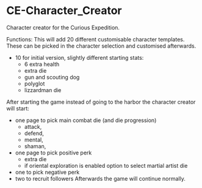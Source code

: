 # CE-Character_Creator
Character creator for the Curious Expedition.


Functions:
This will add 20 different customisable character templates. These can be picked in the character selection and customised afterwards.
- 10 for initial version, slightly different starting stats:
  - 6 extra health
  - extra die
  - gun and scouting dog
  - polyglot
  - lizzardman die


After starting the game instead of going to the harbor the character creator will start:
- one page to pick main combat die (and die progression)
  - attack, 
  - defend, 
  - mental, 
  - shaman, 
- one page to pick positive perk
  - extra die
  - if oriental exploration is enabled option to select martial artist die
- one to pick negative perk
- two to recruit followers
Afterwards the game will continue normally.
